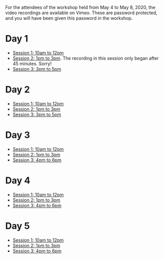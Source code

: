 For the attendees of the workshop held from May 4 to May 8, 2020, the video recordings are available on Vimeo.
These are password protected, and you will have been given this password in the workshop.

# Day 1

* [Session 1: 10am to 12pm](https://vimeo.com/414726079)
* [Session 2: 1pm to 3pm](https://vimeo.com/414773009). The recording in this session only began after 45 minutes. Sorry! 
* [Session 3: 3pm to 5pm](https://vimeo.com/414845928)

# Day 2

* [Session 1: 10am to 12pm](https://vimeo.com/415108653)
* [Session 2: 1pm to 3pm](https://vimeo.com/415161388)
* [Session 3: 3pm to 5pm](https://vimeo.com/415228267)

# Day 3

* [Session 1: 10am to 12pm](https://vimeo.com/415478621)
* [Session 2: 1pm to 3pm](https://vimeo.com/415531846)
* [Session 3: 4pm to 6pm](https://vimeo.com/415600952)

# Day 4

* [Session 1: 10am to 12pm](https://vimeo.com/415894829)
* [Session 2: 1pm to 3pm](https://vimeo.com/415959980)
* [Session 3: 4pm to 6pm](https://vimeo.com/416029876)

# Day 5

* [Session 1: 10am to 12pm](https://vimeo.com/416299476)
* [Session 2: 1pm to 3pm](https://vimeo.com/416355914)
* [Session 3: 4pm to 6pm](https://vimeo.com/416419253)


